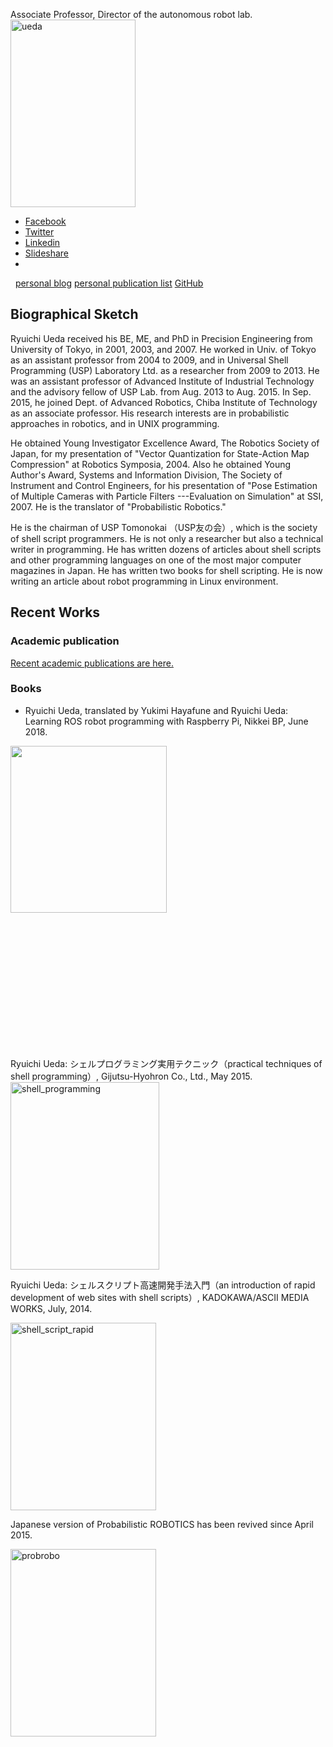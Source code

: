 Associate Professor, Director of the autonomous robot lab.
<a href="https://lab.ueda.asia/wp-content/uploads/2015/09/ueda.jpg"><img class="alignright size-medium wp-image-106" src="https://lab.ueda.asia/wp-content/uploads/2015/09/ueda-200x300.jpg" alt="ueda" width="200" height="300" /></a>
<div class="social-profile">
<ul>
 	<li class="facebook"><a title="Facebook" href="https://www.facebook.com/profile.php?id=675930229170437#!/profile.php?id=675930229170437" target="_blank" rel="noopener">Facebook</a></li>
 	<li class="twitter"><a title="Twitter" href="https://twitter.com/ryuichiueda" target="_blank" rel="noopener">Twitter</a></li>
 	<li class="linkedin"><a title="Linkedin" href="https://www.linkedin.com/profile/view?id=172472847" target="_blank" rel="noopener">Linkedin</a></li>
 	<li class="slideshare"><a title="Slideshare" href="http://www.slideshare.net/ryuichiueda" target="_blank" rel="noopener">Slideshare</a></li>
 	<li></li>
</ul>
<script src="https://apis.google.com/js/platform.js"></script>
<div class="g-ytsubscribe" data-channel="ryuichiueda" data-layout="full" data-count="default"></div>
&nbsp;
<div style="float: left;"></div>
<a href="https://blog.ueda.asia" target="_blank" rel="noopener">personal blog</a>
<a href="https://blog.ueda.asia/?page_id=728" target="_blank" rel="noopener">personal publication list</a>
<a href="https://github.com/ryuichiueda" target="_blank" rel="noopener">GitHub</a>

</div>
<div style="clear: both;"></div>
<h2>Biographical Sketch</h2>
Ryuichi Ueda received his BE, ME, and PhD in Precision Engineering from University of Tokyo, in 2001, 2003, and 2007. He worked in Univ. of Tokyo as an assistant professor from 2004 to 2009, and in Universal Shell Programming (USP) Laboratory Ltd. as a researcher from 2009 to 2013. He was an assistant professor of Advanced Institute of Industrial Technology and the advisory fellow of USP Lab. from Aug. 2013 to Aug. 2015. In Sep. 2015, he joined Dept. of Advanced Robotics, Chiba Institute of Technology as an associate professor. His research interests are in probabilistic approaches in robotics, and in UNIX programming.

He obtained Young Investigator Excellence Award, The Robotics Society of Japan, for my presentation of "Vector Quantization for State-Action Map Compression" at Robotics Symposia, 2004. Also he obtained Young Author's Award, Systems and Information Division, The Society of Instrument and Control Engineers, for his presentation of "Pose Estimation of Multiple Cameras with Particle Filters ---Evaluation on Simulation" at SSI, 2007. He is the translator of "Probabilistic Robotics."

He is the chairman of USP Tomonokai （USP友の会）, which is the society of shell script programmers. He is not only a researcher but also a technical writer in programming. He has written dozens of articles about shell scripts and other programming languages on one of the most major computer magazines in Japan. He has written two books for shell scripting. He is now writing an article about robot programming in Linux environment.
<h2>Recent Works</h2>
<h3>Academic publication</h3>
<a href="https://lab.ueda.tech/?page_id=324">Recent academic publications are here.</a>
<h3>Books</h3>
<ul>
 	<li>Ryuichi Ueda, translated by Yukimi Hayafune and Ryuichi Ueda: Learning ROS robot programming with Raspberry Pi, Nikkei BP, June 2018.</li>
</ul>
<a href="https://lab.ueda.tech/wp-content/uploads/2018/06/rosbook_eng.jpg"><img class="alignright wp-image-3418" src="https://lab.ueda.tech/wp-content/uploads/2018/06/rosbook_eng-955x1024.jpg" alt="" width="250" height="267" /></a>

&nbsp;

&nbsp;

&nbsp;

&nbsp;

&nbsp;

&nbsp;

&nbsp;

Ryuichi Ueda: シェルプログラミング実用テクニック（practical techniques of shell programming）, Gijutsu-Hyohron Co., Ltd., May 2015.
<a href="https://lab.ueda.asia/wp-content/uploads/2015/09/shell_programming.jpg"><img class="alignright size-medium wp-image-132" src="https://lab.ueda.asia/wp-content/uploads/2015/09/shell_programming-238x300.jpg" alt="shell_programming" width="238" height="300" /></a>
<div style="clear: both;"></div>
Ryuichi Ueda: シェルスクリプト高速開発手法入門（an introduction of rapid development of web sites with shell scripts）, KADOKAWA/ASCII MEDIA WORKS, July, 2014.

<a href="https://lab.ueda.asia/wp-content/uploads/2015/09/shell_script_rapid.jpg"><img class="alignright size-medium wp-image-147" src="https://lab.ueda.asia/wp-content/uploads/2015/09/shell_script_rapid-233x300.jpg" alt="shell_script_rapid" width="233" height="300" /></a>
<div style="clear: both;"></div>
Japanese version of Probabilistic ROBOTICS has been revived since April 2015.

<a href="https://lab.ueda.asia/wp-content/uploads/2015/09/probrobo.jpg"><img class="alignright size-medium wp-image-153" src="https://lab.ueda.asia/wp-content/uploads/2015/09/probrobo-233x300.jpg" alt="probrobo" width="233" height="300" /></a>
<div style="clear: both;"></div>
